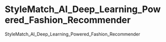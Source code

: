 # StyleMatch_AI_Deep_Learning_Powered_Fashion_Recommender
StyleMatch_AI_Deep_Learning_Powered_Fashion_Recommender

